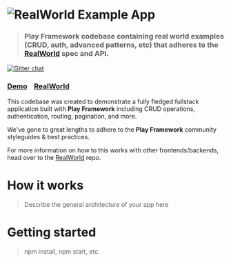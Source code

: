 # ![RealWorld Example App](https://cloud.githubusercontent.com/assets/556934/25451584/460e73ec-2a88-11e7-8fc2-2a15bd0566dd.png)

> ### Play Framework codebase containing real world examples (CRUD, auth, advanced patterns, etc) that adheres to the [RealWorld](https://github.com/gothinkster/realworld-example-apps) spec and API.

[![Gitter chat](https://badges.gitter.im/gitterHQ/gitter.png)](https://gitter.im/gitterHQ/gitter)
### [Demo]()&nbsp;&nbsp;&nbsp;&nbsp;[RealWorld](https://github.com/gothinkster/realworld)


This codebase was created to demonstrate a fully fledged fullstack application built with **Play Framework** including CRUD operations, authentication, routing, pagination, and more.

We've gone to great lengths to adhere to the **Play Framework** community styleguides & best practices.

For more information on how to this works with other frontends/backends, head over to the [RealWorld](https://github.com/gothinkster/realworld) repo.


# How it works

> Describe the general architecture of your app here

# Getting started

> npm install, npm start, etc.

